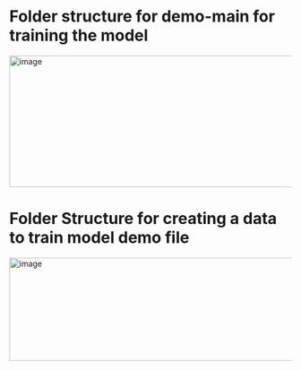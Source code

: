 # Folder structure for demo-main for training the model
<img width="1720" height="235" alt="image" src="https://github.com/user-attachments/assets/c04ebdc9-d975-4354-89cc-ac39af02b878" />

# Folder Structure for creating a data to train model demo file
<img width="1718" height="184" alt="image" src="https://github.com/user-attachments/assets/7041d4a1-e576-4a65-bc3f-9408b112cd63" />

